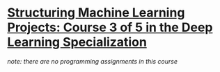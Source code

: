 # [Structuring Machine Learning Projects: Course 3 of 5 in the Deep Learning Specialization](https://www.coursera.org/learn/machine-learning-projects)  
   
*note: there are no programming assignments in this course*
